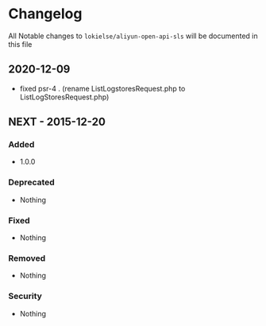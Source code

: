 # Changelog
All Notable changes to `lokielse/aliyun-open-api-sls` will be documented in this file

## 2020-12-09

* fixed  psr-4 . (rename ListLogstoresRequest.php to ListLogStoresRequest.php)



## NEXT - 2015-12-20

### Added
- 1.0.0

### Deprecated
- Nothing

### Fixed
- Nothing

### Removed
- Nothing

### Security
- Nothing

